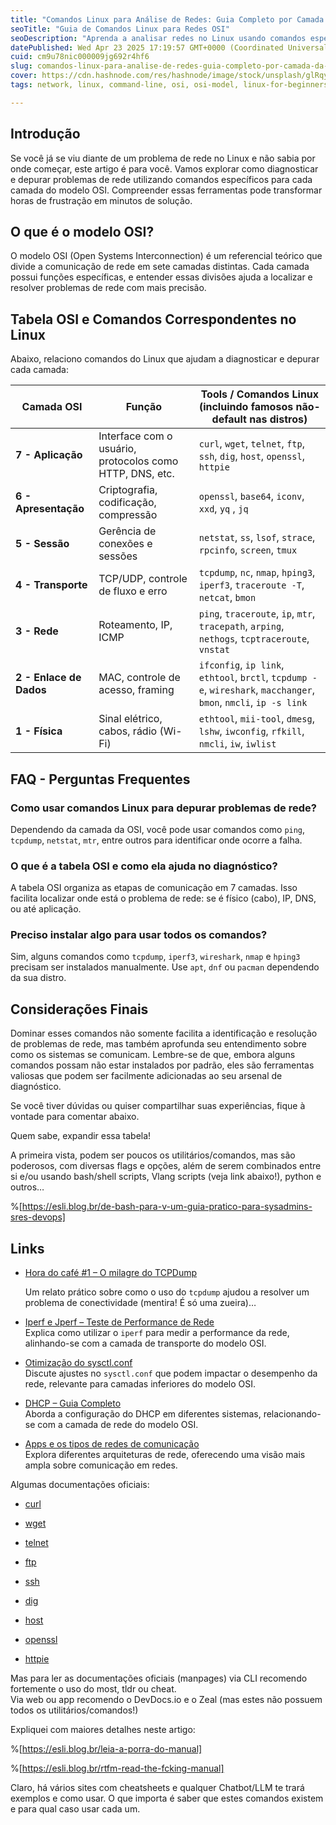```yaml
---
title: "Comandos Linux para Análise de Redes: Guia Completo por Camada da Tabela OSI"
seoTitle: "Guia de Comandos Linux para Redes OSI"
seoDescription: "Aprenda a analisar redes no Linux usando comandos específicos para cada camada da tabela OSI. Guia completo com exemplos práticos para diagnóstico eficiente"
datePublished: Wed Apr 23 2025 17:19:57 GMT+0000 (Coordinated Universal Time)
cuid: cm9u78nic000009jg692r4hf6
slug: comandos-linux-para-analise-de-redes-guia-completo-por-camada-da-tabela-osi
cover: https://cdn.hashnode.com/res/hashnode/image/stock/unsplash/glRqyWJgUeY/upload/9af2bcd70f02437632ca22873a3fd24b.jpeg
tags: network, linux, command-line, osi, osi-model, linux-for-beginners, linux-networking

---
```


## Introdução

Se você já se viu diante de um problema de rede no Linux e não sabia por onde começar, este artigo é para você. Vamos explorar como diagnosticar e depurar problemas de rede utilizando comandos específicos para cada camada do modelo OSI. Compreender essas ferramentas pode transformar horas de frustração em minutos de solução.

## O que é o modelo OSI?

O modelo OSI (Open Systems Interconnection) é um referencial teórico que divide a comunicação de rede em sete camadas distintas. Cada camada possui funções específicas, e entender essas divisões ajuda a localizar e resolver problemas de rede com mais precisão.

## Tabela OSI e Comandos Correspondentes no Linux

Abaixo, relaciono comandos do Linux que ajudam a diagnosticar e depurar cada camada:

| **Camada OSI** | **Função** | **Tools / Comandos Linux (incluindo famosos não-default nas distros)** |
| --- | --- | --- |
| **7 - Aplicação** | Interface com o usuário, protocolos como HTTP, DNS, etc. | `curl`, `wget`, `telnet`, `ftp`, `ssh`, `dig`, `host`, `openssl`, `httpie` |
| **6 - Apresentação** | Criptografia, codificação, compressão | `openssl`, `base64`, `iconv`, `xxd`, `yq` , `jq` |
| **5 - Sessão** | Gerência de conexões e sessões | `netstat`, `ss`, `lsof`, `strace`, `rpcinfo`, `screen`, `tmux` |
| **4 - Transporte** | TCP/UDP, controle de fluxo e erro | `tcpdump`, `nc`, `nmap`, `hping3`, `iperf3`, `traceroute -T`, `netcat`, `bmon` |
| **3 - Rede** | Roteamento, IP, ICMP | `ping`, `traceroute`, `ip`, `mtr`, `tracepath`, `arping`, `nethogs`, `tcptraceroute`, `vnstat` |
| **2 - Enlace de Dados** | MAC, controle de acesso, framing | `ifconfig`, `ip link`, `ethtool`, `brctl`, `tcpdump -e`, `wireshark`, `macchanger`, `bmon`, `nmcli`, `ip -s link` |
| **1 - Física** | Sinal elétrico, cabos, rádio (Wi-Fi) | `ethtool`, `mii-tool`, `dmesg`, `lshw`, `iwconfig`, `rfkill`, `nmcli`, `iw`, `iwlist` |

## FAQ - Perguntas Frequentes

### Como usar comandos Linux para depurar problemas de rede?

Dependendo da camada da OSI, você pode usar comandos como `ping`, `tcpdump`, `netstat`, `mtr`, entre outros para identificar onde ocorre a falha.

### O que é a tabela OSI e como ela ajuda no diagnóstico?

A tabela OSI organiza as etapas de comunicação em 7 camadas. Isso facilita localizar onde está o problema de rede: se é físico (cabo), IP, DNS, ou até aplicação.

### Preciso instalar algo para usar todos os comandos?

Sim, alguns comandos como `tcpdump`, `iperf3`, `wireshark`, `nmap` e `hping3` precisam ser instalados manualmente. Use `apt`, `dnf` ou `pacman` dependendo da sua distro.

## Considerações Finais

Dominar esses comandos não somente facilita a identificação e resolução de problemas de rede, mas também aprofunda seu entendimento sobre como os sistemas se comunicam. Lembre-se de que, embora alguns comandos possam não estar instalados por padrão, eles são ferramentas valiosas que podem ser facilmente adicionadas ao seu arsenal de diagnóstico.

Se você tiver dúvidas ou quiser compartilhar suas experiências, fique à vontade para comentar abaixo.

Quem sabe, expandir essa tabela!

A primeira vista, podem ser poucos os utilitários/comandos, mas são poderosos, com diversas flags e opções, além de serem combinados entre si e/ou usando bash/shell scripts, Vlang scripts (veja link abaixo!), python e outros…

%[https://esli.blog.br/de-bash-para-v-um-guia-pratico-para-sysadmins-sres-devops] 

## Links

* [Hora do café #1 – O milagre do TCPDump](https://esli.blog.br/hora-do-cafe-1-o-milagre-do-tcpdump)
    
    Um relato prático sobre como o uso do `tcpdump` ajudou a resolver um problema de conectividade (mentira! É só uma zueira)…  
    
* [Iperf e Jperf – Teste de Performance de Rede](https://esli.blog.br/iperf)  
    Explica como utilizar o `iperf` para medir a performance da rede, alinhando-se com a camada de transporte do modelo OSI.  
    
* [Otimização do sysctl.conf](https://esli.blog.br/otimizacao-do-sysctl)  
    Discute ajustes no `sysctl.conf` que podem impactar o desempenho da rede, relevante para camadas inferiores do modelo OSI.  
    
* [DHCP – Guia Completo](https://esli.blog.br/dhcp-guia-completo)  
    Aborda a configuração do DHCP em diferentes sistemas, relacionando-se com a camada de rede do modelo OSI.  
    
* [Apps e os tipos de redes de comunicação](https://esli.blog.br/apps-e-os-tipos-de-redes-de-comunicacao)  
    Explora diferentes arquiteturas de rede, oferecendo uma visão mais ampla sobre comunicação em redes.
    

Algumas documentações oficiais:

* [curl](https://curl.se/docs/)
    
* [wget](https://www.gnu.org/software/wget/manual/wget.html)
    
* [telnet](https://man7.org/linux/man-pages/man1/telnet.1.html)
    
* [ftp](https://man7.org/linux/man-pages/man1/ftp.1.html)
    
* [ssh](https://man.openbsd.org/ssh)
    
* [dig](https://man7.org/linux/man-pages/man1/dig.1.html)
    
* [host](https://man7.org/linux/man-pages/man1/host.1.html)
    
* [openssl](https://www.openssl.org/docs/)
    
* [httpie](https://httpie.io/docs)
    

Mas para ler as documentações oficiais (manpages) via CLI recomendo fortemente o uso do most, tldr ou cheat.  
Via web ou app recomendo o DevDocs.io e o Zeal (mas estes não possuem todos os utilitários/comandos!)

Expliquei com maiores detalhes neste artigo:

%[https://esli.blog.br/leia-a-porra-do-manual] 

%[https://esli.blog.br/rtfm-read-the-fcking-manual] 

Claro, há vários sites com cheatsheets e qualquer Chatbot/LLM te trará exemplos e como usar. O que importa é saber que estes comandos existem e para qual caso usar cada um.